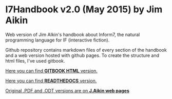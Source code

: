 # I7Handbook v2.0 (May 2015) by Jim Aikin

Web version of Jim AIkin's handbook about Inform7, the natural programming language for IF (interactive fiction).

Github repository contains markdown files of every section of the handbook and a web version hosted with github pages.
To create the structure and html files, I've used gitbook.

[Here you can find **GITBOOK HTML** version.](https://omartek.github.io/I7handbook_byJimAikin/)

[Here you can find **READTHEDOCS** version.](https://i7handbook.readthedocs.io/)

[Original .PDF and .ODT versions are on **J.Aikin web pages**](http://www.musicwords.net/if/i7hb.htm)
